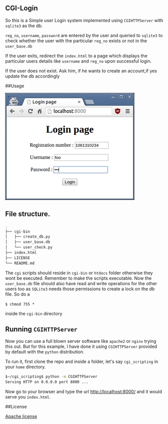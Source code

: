 ## CGI-Login

So this is a Simple user Login system implemented using `CGIHTTPServer` with `sqlite3` as the db.

`reg_no`, `username`, `password` are entered by the user and queried to `sqlite3` to check whether the user with the particular `reg_no` exists or not in the `user_base.db`

If the user exits, redirect the `index.html` to a page which displays the particular users details like `username` and `reg_no` upon successful login.

If the user does not exist. Ask him, if he wants to create an account,if yes update the db accordingly

##Usage

![Usage](https://raw.githubusercontent.com/prodicus/cgi_login/master/cgi_login_demo.gif)

## File structure. 

```bash
.
├── cgi-bin
│   ├── create_db.py
│   ├── user_base.db
│   └── user_check.py
├── index.html
├── LICENSE
└── README.md
```

The `cgi` scripts should reside in `cgi-bin` or `htdocs` folder otherwise they wont be executed. Remember to make the scripts executable. Now the `user_base.db` file should also have read and write operations for the other users too as `SQLite3` needs those permissions to create a lock on the db file. So do a 

`$ chmod 755 *`

inside the `cgi-bin` directory

## Running `CGIHTTPServer` 

Now you can use a full blown server software like `apache2` or `nginx` trying this out. But for this example, I have done it using `CGIHTTPServer` provided by default with the `python` distribution.

To run it, first clone the repo and inside a folder, let's say `cgi_scripting` in your `home` directory.

```bash
$~/cgi_scripting$ python -m CGIHTTPServer
Serving HTTP on 0.0.0.0 port 8000 ...
```

Now go to your browser and type the url [http://localhost:8000/](http://localhost:8000/) and it would serve you `index.html`.

##License

[Apache license](https://github.com/prodicus/cgi_scripting/blob/master/LICENSE)
